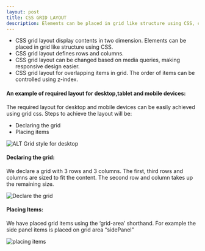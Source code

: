 ```yaml
---
layout: post
title: CSS GRID LAYOUT
description: Elements can be placed in grid like structure using CSS, css grid style, web site developer
---
```



* CSS grid layout display contents in two dimension. Elements can be placed in grid like structure using CSS.
* CSS grid layout defines rows and columns.
* CSS grid layout can be changed based on media queries, making responsive design easier.
* CSS grid layout for overlapping items in grid. The order of items can be controlled using z-index.


<h4 class="te-header"> An example of required layout for desktop,tablet and mobile devices: </h4>
The required layout for desktop and mobile devices can be easily achieved using grid css. Steps to achieve the layout will be:

* Declaring the grid
* Placing items

![ALT Grid style for desktop](/assets/Images/Blogs/Css-grid-style/desiredlayout.png)


<script async src="//jsfiddle.net/Kiflay/Lsxkcvne/3/embed/html,css,result/dark/"></script>

<h4 class="te-header"> Declaring the grid: </h4>

We declare a grid with 3 rows and 3 columns. The first, third rows and columns  are sized to fit the content. The second row and column takes up the remaining size.  

![Declare the grid](/assets/Images/Blogs/Css-grid-style/declareGrid.png)
 
<h4 class="te-header"> Placing Items: </h4>
We have placed grid items using the ‘grid-area’ shorthand. For example the side panel items is placed on grid area “sidePanel”
 
![placing items](/assets/Images/Blogs/Css-grid-style/placingItems.png)





